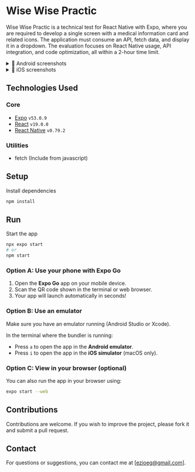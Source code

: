 # Wise Wise Practic
Wise Wise Practic is a technical test for React Native with Expo, where you are required to develop a single screen with a medical information card and related icons. The application must consume an API, fetch data, and display it in a dropdown. The evaluation focuses on React Native usage, API integration, and code optimization, all within a 2-hour time limit.

<details>
  <summary>📱 Android screenshots</summary>
   <img src="https://github.com/user-attachments/assets/ac8ecccb-1eca-483a-8d4b-b62f276445db" alt="iOS Screenshot 1" width="400"/>
    <img src="https://github.com/user-attachments/assets/a8ad6db1-98e0-45b3-bf89-2d01f030a069" alt="iOS Screenshot 2" width="400"/>
  </p>
</details>

<details>
  <summary>📱 iOS screenshots</summary>
  <p>
    <img src="https://github.com/user-attachments/assets/94ae562f-3137-4064-a8a7-c48f4e06387d" alt="Android Screenshot 1" width="400"/>
    <img src="https://github.com/user-attachments/assets/cfc87408-177d-407f-a3f2-75deacb209c8" alt="Android Screenshot 2" width="400"/>
  </p>
</details>

## Technologies Used
### Core
- [Expo](https://expo.dev/) `v53.0.9`
- [React](https://reactjs.org/) `v19.0.0`
- [React Native](https://reactnative.dev/) `v0.79.2`

### Utilities
- fetch (Include from javascript)

## Setup
Install dependencies

   ```bash
   npm install
   ```

## Run
Start the app

```bash
npx expo start
# or
npm start
```

### Option A: Use your phone with Expo Go

1. Open the **Expo Go** app on your mobile device.
2. Scan the QR code shown in the terminal or web browser.
3. Your app will launch automatically in seconds!

### Option B: Use an emulator

Make sure you have an emulator running (Android Studio or Xcode).

In the terminal where the bundler is running:

- Press `a` to open the app in the **Android emulator**.
- Press `i` to open the app in the **iOS simulator** (macOS only).

### Option C: View in your browser (optional)

You can also run the app in your browser using:

```bash
expo start --web
```
   
## Contributions
Contributions are welcome. If you wish to improve the project, please fork it and submit a pull request.

## Contact
For questions or suggestions, you can contact me at [ezioeg@gmail.com].
